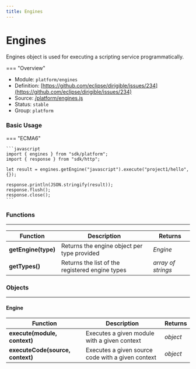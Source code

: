 ```yaml
---
title: Engines
---
```


Engines
===

Engines object is used for executing a scripting service programmatically.

=== "Overview"
- Module: `platform/engines`
- Definition: [https://github.com/eclipse/dirigible/issues/234](https://github.com/eclipse/dirigible/issues/234)
- Source: [/platform/engines.js](https://github.com/eclipse/dirigible/blob/master/components/api-platform/src/main/resources/META-INF/dirigible/platform/engines.js)
- Status: `stable`
- Group: `platform`

### Basic Usage

=== "ECMA6"

    ```javascript
    import { engines } from "sdk/platform";
    import { response } from "sdk/http";

    let result = engines.getEngine("javascript").execute("project1/hello", {});

    response.println(JSON.stringify(result));
    response.flush();
    response.close();
    ```

<!-- === "CommonJS"

    ```javascript
    const engines = require("platform/engines");
    const response = require("http/response");

    let result = engines.getEngine("javascript").execute("project1/hello", {});

    response.println(JSON.stringify(result));
    response.flush();
    response.close();
    ``` -->


### Functions

---

Function     | Description | Returns
------------ | ----------- | --------
**getEngine(type)**   | Returns the engine object per type provided | *Engine*
**getTypes()**   | Returns the list of the registered engine types | *array of strings*

### Objects

---

#### Engine

Function     | Description | Returns
------------ | ----------- | --------
**execute(module, context)**   | Executes a given module with a given context | *object*
**executeCode(source, context)**   | Executes a given source code with a given context | *object*

